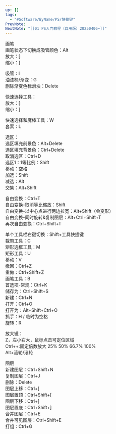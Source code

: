 ```yaml
---
up: []
tags:
  - "#Software/ByName/PS/快捷键"
PrevNote: 
NextNote: "[[01 PS入门教程（自用版）20250406~]]"
---
```


画笔  
	画笔状态下切换成吸管颜色：Alt  
	放大：[  
	缩小：]
 
吸管：I  
油漆桶/渐变：G  
	删除渐变色标滑块：Delete
 
快速选择工具：  
	放大：[  
	缩小：]
 
快速选择和魔棒工具：W  
套索：L
 
选区：  
	选区填充前景色：Alt+Delete  
	选区填充背景色：Ctrl+Delete  
	取消选区：Ctrl+D  
	选区1：1等比例：Shift  
	移动：空格  
	加选：Shift  
	减选：Alt  
	交集：Alt+Shift
 
自由变换：Ctrl+T  
	自由变换-取消等比缩放：Shift  
	自由变换-以中心点进行两边拉宽：Alt+Shift（会变形）  
	自由变换-同时旋转&复制图层：Alt+Ctrl+Shift+T  
	再次自由变换：Ctrl+Shift+T
   

单个工具栏右键切换：Shift+工具快捷键  
裁剪工具：C  
矩形选框工具：M  
矩形工具：U  
移动：V  
撤回：Ctrl+Z  
重做：Ctrl+Shift+Z  
画笔工具：B  
首选项-常规：Ctrl+K  
储存为：Ctrl+Shift+S  
新建：Ctrl+N  
打开：Ctrl+O  
打开为：Alt+Shift+Ctrl+O  
抓手：H / 临时为空格  
旋转：R
 
放大镜：  
	Z，左小右大，鼠标点击可定位区域  
	Ctrl++:固定倍数放大 25% 50% 66.7% 100%  
	Alt+滚轮/滚轮
    
图层  
	新建图层：Ctrl+Shift+N  
	复制图层：Ctrl+J  
	删除：Delete  
	图层上移：Ctrl+[  
	图层置顶：Ctrl+Shift+[  
	图层下移：Ctrl+]  
	图层置底：Ctrl+Shift+]  
	合并图层：Ctrl+E  
	合并可见图层：Ctrl+Shift+E  
	打组：Ctrl+G